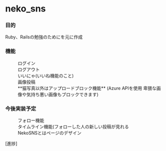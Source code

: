 # neko_sns

<h3>目的</h3>
Ruby、Railsの勉強のためにを元に作成

<h3>機能</h3>
<dl>
  <dd>ログイン</dd>
  <dd>ログアウト</dd>
  <dd>いいにゃ(いいね機能のこと)</dd>
  <dd>画像投稿</dd>
  <dd> **猫写真以外はアップロードブロック機能** (Azure APIを使用 卑猥な画像や気持ち悪い画像もブロックできます)</dd>
</dl>


<h3>今後実装予定</h3>
<dl>
  <dd>フォロー機能</dd>
  <dd>タイムライン機能(フォローした人の新しい投稿が見れる</dd>
  <dd>NekoSNSとはページのデザイン</dd>
</dl>

[進捗]

